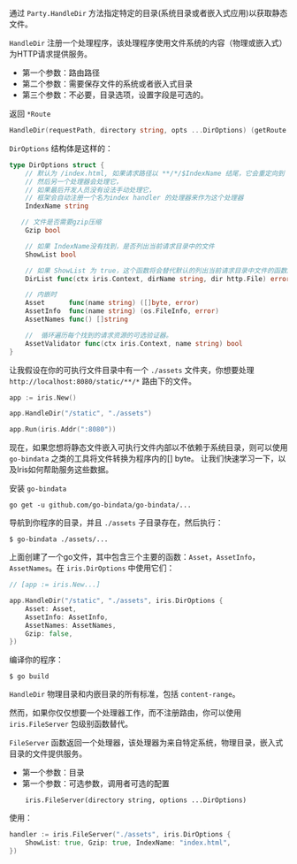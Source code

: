  通过 `Party.HandleDir` 方法指定特定的目录(系统目录或者嵌入式应用)以获取静态文件。

`HandleDir` 注册一个处理程序，该处理程序使用文件系统的内容（物理或嵌入式）为HTTP请求提供服务。

- 第一个参数：路由路径
- 第二个参数：需要保存文件的系统或者嵌入式目录
- 第三个参数：不必要，目录选项，设置字段是可选的。

返回 `*Route`

```go
HandleDir(requestPath, directory string, opts ...DirOptions) (getRoute *Route)
```


`DirOptions`  结构体是这样的：

```go
type DirOptions struct {
    // 默认为 /index.html, 如果请求路径以 **/*/$IndexName 结尾，它会重定向到 **/*(/)，
    // 然后另一个处理器会处理它，
    // 如果最后开发人员没有设法手动处理它，
    // 框架会自动注册一个名为index handler 的处理器来作为这个处理器
    IndexName string

   // 文件是否需要gzip压缩
    Gzip bool

    // 如果 IndexName没有找到，是否列出当前请求目录中的文件
    ShowList bool

    // 如果 ShowList 为 true，这个函数将会替代默认的列出当前请求目录中文件的函数。
    DirList func(ctx iris.Context, dirName string, dir http.File) error

    // 内嵌时
    Asset      func(name string) ([]byte, error)   
    AssetInfo  func(name string) (os.FileInfo, error)
    AssetNames func() []string

    //  循环遍历每个找到的请求资源的可选验证器。
    AssetValidator func(ctx iris.Context, name string) bool
}
```

让我假设在你的可执行文件目录中有一个 `./assets` 文件夹，你想要处理 `http://localhost:8080/static/**/*` 路由下的文件。

```go
app := iris.New()

app.HandleDir("/static", "./assets")

app.Run(iris.Addr(":8080"))
```

现在，如果您想将静态文件嵌入可执行文件内部以不依赖于系统目录，则可以使用 `go-bindata` 之类的工具将文件转换为程序内的[] byte。 让我们快速学习一下，以及Iris如何帮助服务这些数据。

安装 `go-bindata`

```shell
go get -u github.com/go-bindata/go-bindata/...
```

导航到你程序的目录，并且 `./assets` 子目录存在，然后执行：

```shell
$ go-bindata ./assets/...
```

上面创建了一个go文件，其中包含三个主要的函数：`Asset`，`AssetInfo`，`AssetNames`。在 `iris.DirOptions` 中使用它们：

```go
// [app := iris.New...]

app.HandleDir("/static", "./assets", iris.DirOptions {
    Asset: Asset,
    AssetInfo: AssetInfo,
    AssetNames: AssetNames,
    Gzip: false,
})
```

编译你的程序：

```shell
$ go build
```

`HandleDir` 物理目录和内嵌目录的所有标准，包括 `content-range`。

然而，如果你仅仅想要一个处理器工作，而不注册路由，你可以使用 `iris.FileServer` 包级别函数替代。

`FileServer` 函数返回一个处理器，该处理器为来自特定系统，物理目录，嵌入式目录的文件提供服务。

- 第一个参数：目录
- 第一个参数：可选参数，调用者可选的配置

```shell
	iris.FileServer(directory string, options ...DirOptions)
```

使用：

```go
handler := iris.FileServer("./assets", iris.DirOptions {
    ShowList: true, Gzip: true, IndexName: "index.html",
})
```